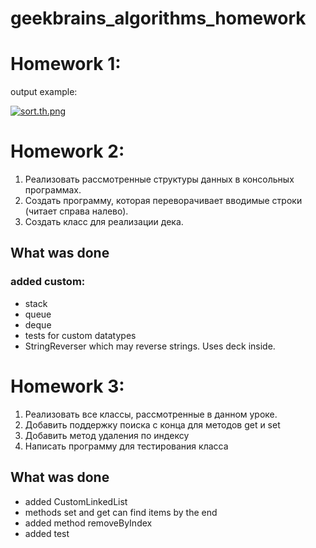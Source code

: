 # geekbrains_algorithms_homework

<h1> Homework 1: </h1>
output example:

[![sort.th.png](https://imgbbb.com/images/2019/04/29/sort.th.png)](https://imgbbb.com/image/svSOx)


<h1> Homework 2: </h1>

1. Реализовать рассмотренные структуры данных в консольных программах.
2. Создать программу, которая переворачивает вводимые строки (читает справа налево).
3. Создать класс для реализации дека.

<h2> What was done </h2>

<h3> added custom: </h3>

* stack
* queue
* deque
* tests for custom datatypes
* StringReverser which may reverse strings. Uses deck inside.

<h1> Homework 3: </h1>

1. Реализовать все классы, рассмотренные в данном уроке.
2. Добавить поддержку поиска с конца для методов get и set
3. Добавить метод удаления по индексу
4. Написать программу для тестирования класса

<h2> What was done </h2>

* added CustomLinkedList
* methods set and get can find items by the end
* added method removeByIndex
* added test

